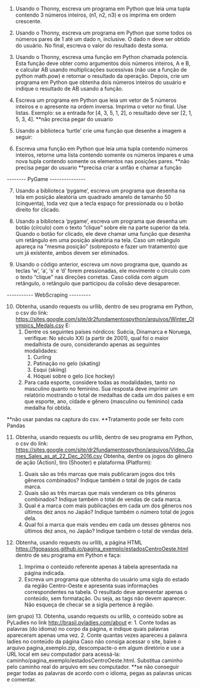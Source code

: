 
1. Usando o Thonny, escreva um programa em Python que leia uma tupla contendo 3 números inteiros, (n1, n2, n3) e os imprima em ordem crescente.

2. Usando o Thonny, escreva um programa em Python que some todos os números pares de 1 até um dado n, inclusive. O dado n deve ser obtido do usuário. No final, escreva o valor do resultado desta soma.

3. Usando o Thonny, escreva uma função em Python chamada potencia. Esta função deve obter como argumentos dois números inteiros, A e B, e calcular AB usando multiplicações sucessivas (não use a função de python math.pow) e retornar o resultado da operação. Depois, crie um programa em Python que obtenha dois números inteiros do usuário e indique o resultado de AB usando a função.

4. Escreva um programa em Python que leia um vetor de 5 números inteiros e o apresente na ordem inversa. Imprima o vetor no final. Use listas.
Exemplo: se a entrada for [4, 3, 5, 1, 2], o resultado deve ser [2, 1, 5, 3, 4].
**não precisa pegar do usuario

5. Usando a biblioteca ‘turtle’ crie uma função que desenhe a imagem a seguir:


6. Escreva uma função em Python que leia uma tupla contendo números inteiros, retorne uma lista contendo somente os números ímpares e uma nova tupla contendo somente os elementos nas posições pares.
**não precisa pegar do usuario 
**precisa criar a unfão e chamar a função

-------- PyGame ---------------

7. Usando a biblioteca ‘pygame’, escreva um programa que desenha na tela em posição aleatória um quadrado amarelo de tamanho 50 (cinquenta), toda vez que a tecla espaço for pressionada ou o botão direito for clicado.

8. Usando a biblioteca ‘pygame’, escreva um programa que desenha um botão (círculo) com o texto “clique” sobre ele na parte superior da tela. Quando o botão for clicado, ele deve chamar uma função que desenha um retângulo em uma posição aleatória na tela. Caso um retângulo apareça na "mesma posição" (sobreposto e fazer um tratamento) que um já existente, ambos devem ser eliminados.

9. Usando o código anterior, escreva um novo programa que, quando as teclas ‘w’, ‘a’, ‘s’ e ‘d’ forem pressionadas, ele movimente o círculo com o texto “clique” nas direções corretas. Caso colida com algum retângulo, o retângulo que participou da colisão deve desaparecer.

----------- WebScraping ---------

10. Obtenha, usando requests ou urllib, dentro de seu programa em Python, o csv do link:
https://sites.google.com/site/dr2fundamentospython/arquivos/Winter_Olympics_Medals.csv
E:
    1. Dentre os seguintes países nórdicos: Suécia, Dinamarca e Noruega, verifique: No século XXI (a partir de 2001), qual foi o maior medalhista de ouro, considerando apenas as seguintes modalidades:
        1. Curling
        2. Patinação no gelo (skating)
        3. Esqui (skiing)
        4. Hóquei sobre o gelo (ice hockey)
    2. Para cada esporte, considere todas as modalidades, tanto no masculino quanto no feminino. Sua resposta deve imprimir um relatório mostrando o total de medalhas de cada um dos países e em que esporte, ano, cidade e gênero (masculino ou feminino) cada medalha foi obtida.

**não usar pandas na captura do csv. 
**Tratamento pode ser feito com Pandas


11. Obtenha, usando requests ou urllib, dentro de seu programa em Python, o csv do link:
https://sites.google.com/site/dr2fundamentospython/arquivos/Video_Games_Sales_as_at_22_Dec_2016.csv
Obtenha, dentre os jogos do gênero de ação (Action), tiro (Shooter) e plataforma (Platform):
    1. Quais são as três marcas que mais publicaram jogos dos três gêneros combinados? Indique também o total de jogos de cada marca.
    2. Quais são as três marcas que mais venderam os três gêneros combinados? Indique também o total de vendas de cada marca.
    3. Qual é a marca com mais publicações em cada um dos gêneros nos últimos dez anos no Japão? Indique também o número total de jogos dela.
    4. Qual foi a marca que mais vendeu em cada um desses gêneros nos últimos dez anos, no Japão? Indique também o total de vendas dela.

12. Obtenha, usando requests ou urllib, a página HTML https://fgopassos.github.io/pagina_exemplo/estadosCentroOeste.html dentro de seu programa em Python e faça:
    1. Imprima o conteúdo referente apenas à tabela apresentada na página indicada.
    2. Escreva um programa que obtenha do usuário uma sigla do estado da região Centro-Oeste e apresenta suas informações correspondentes na tabela. O resultado deve apresentar apenas o conteúdo, sem formatação. Ou seja, as tags não devem aparecer. Não esqueça de checar se a sigla pertence à região.

(em grupo)
13. Obtenha, usando requests ou urllib, o conteúdo sobre as PyLadies no link http://brasil.pyladies.com/about e:
    1. Conte todas as palavras (do idioma) no corpo da página, e indique quais palavras apareceram apenas uma vez.
    2. Conte quantas vezes apareceu a palavra ladies no conteúdo da página
    Caso não consiga acessar o site, baixe o arquivo pagina_exemplo.zip, descompacte-o em algum diretório e use a URL local em seu computador para acessá-la:
        caminho/pagina_exemplo/estadosCentroOeste.html.
    Substitua caminho pelo caminho real do arquivo em seu computador.
    **se não conseguir pegar todas as palavras de acordo com o idioma, pegas as palavras unicas e comentar. 